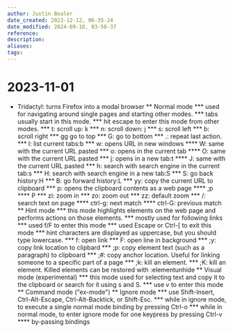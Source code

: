 ```yaml
---
author: Justin Bealer
date_created: 2023-12-12, 06-35-24
date_modified: 2024-09-18, 03-56-37
reference: 
description: 
aliases: 
tags: 
---
```

# 2023-11-01
* Tridactyl: turns Firefox into a modal browser
** Normal mode
*** used for navigating around single pages and starting other modes.
*** tabs usually start in this mode.
*** hit escape to enter this mode from other modes.
*** t: scroll up: k
*** n: scroll down: j
*** s: scroll left
*** b: scroll right
*** gg go to top
*** G: go to bottom
*** .: repeat last action.
*** l: list current tabs:b
*** w: opens URL in  new windows
**** W: same with the current URL pasted
*** o: opens in the current tab
**** O: same with the current URL pasted
*** j: opens in a new tab:t
**** J: same with the current URL pasted
*** h: search with search engine in the current tab:s
*** H: search with search engine in a new tab:S
*** S: go back history:H
*** B: go forward history:L
*** yy: copy the current URL to clipboard
*** p: opens the clipboard contents as a web page
**** ;p
**** P
*** zi: zoom in
*** zo: zoom out
*** zz: default zoom
*** /: search text on page
**** ctrl-g: next match
**** ctrl-G: previous match
** Hint mode
*** this mode highlights elements on the web page and performs actions on those elements.
*** mostly used for following links
*** used f/F to enter this mode
*** used Escape or Ctrl-[ to exit this mode
*** hint characters are displayed as uppercase, but you should type lowercase.
*** f: open link
*** F: open line in background
*** ;y: copy link location to clipbard
*** ;p: copy element text (such as a paragraph) to clipboard
*** ;#: copy anchor location. Useful for linking someone to a specific part of a page
*** ;k: kill an element.
*** ;K: kill an element. Killed elements can be restored with :elementunhide
** Visual mode (experimental)
*** this mode used for selecting text and copy it to the clipboard or search for it using s and S.
*** use v to enter this mode
** Command mode ("ex-mode")
** Ignore mode
*** use Shift-Insert, Ctrl-Alt-Escape, Ctrl-Alt-Backtick, or Shift-Esc.
*** while in ignore mode, to execute a single normal mode binding by pressing Ctrl-o
*** while in normal mode, to enter ignore mode for one keypress by pressing Ctrl-v
**** by-passing bindings